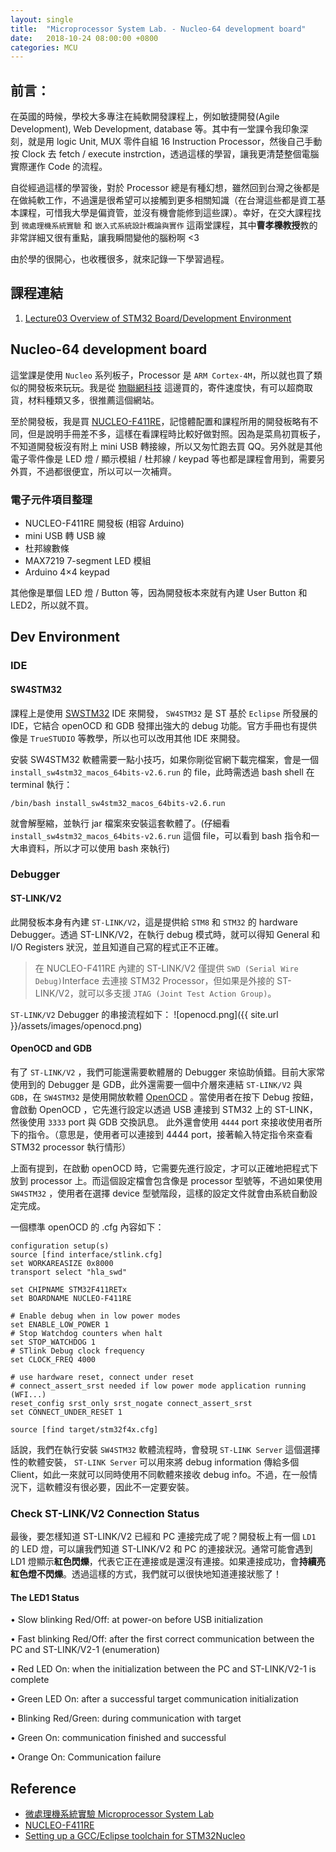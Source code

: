 ```yaml
---
layout: single
title:  "Microprocessor System Lab. - Nucleo-64 development board"
date:   2018-10-24 08:00:00 +0800
categories: MCU
---
```

## 前言：
在英國的時候，學校大多專注在純軟開發課程上，例如敏捷開發(Agile Development), Web Development, database 等。其中有一堂課令我印象深刻，就是用 logic Unit, MUX 零件自組 16 Instruction Processor，然後自己手動按 Clock 去 fetch / execute instrction，透過這樣的學習，讓我更清楚整個電腦實際運作 Code 的流程。

自從經過這樣的學習後，對於 Processor 總是有種幻想，雖然回到台灣之後都是在做純軟工作，不過還是很希望可以接觸到更多相關知識（在台灣這些都是資工基本課程，可惜我大學是偏資管，並沒有機會能修到這些課）。幸好，在交大課程找到 `微處理機系統實驗` 和 `嵌入式系統設計概論與實作` 這兩堂課程，其中**曹孝櫟教授**教的非常詳細又很有重點，讓我瞬間變他的腦粉啊 <3

由於學的很開心，也收穫很多，就來記錄一下學習過程。

## 課程連結
1. [Lecture03 Overview of STM32 Board/Development Environment](http://ocw.nctu.edu.tw/course_detail-v.php?bgid=9&gid=0&nid=572&v5=KmvfobI87bA)

## Nucleo-64 development board
這堂課是使用 `Nucleo` 系列板子，Processor 是 `ARM Cortex-4M`，所以就也買了類似的開發板來玩玩。我是從 [物聯網科技](https://www.taiwaniot.com.tw/) 這邊買的，寄件速度快，有可以超商取貨，材料種類又多，很推薦這個網站。

至於開發板，我是買 [NUCLEO-F411RE](https://www.taiwaniot.com.tw/product/nucleo-f411re-stm32f411re-mbed)，記憶體配置和課程所用的開發板略有不同，但是說明手冊差不多，這樣在看課程時比較好做對照。因為是菜鳥初買板子，不知道開發板沒有附上 mini USB 轉接線，所以又匆忙跑去買 QQ。另外就是其他電子零件像是 LED 燈 / 顯示模組 / 杜邦線 / keypad 等也都是課程會用到，需要另外買，不過都很便宜，所以可以一次補齊。

### 電子元件項目整理
- NUCLEO-F411RE 開發板 (相容 Arduino)
- mini USB 轉 USB 線
- 杜邦線數條
- MAX7219 7-segment LED 模組
- Arduino 4×4 keypad

其他像是單個 LED 燈 / Button 等，因為開發板本來就有內建 User Button 和 LED2，所以就不買。

## Dev Environment
### IDE
#### SW4STM32
課程上是使用 [SWSTM32](http://www.openstm32.org/HomePage) IDE 來開發， `SW4STM32` 是 ST 基於 `Eclipse` 所發展的 IDE，它結合 openOCD 和 GDB 發揮出強大的 debug 功能。官方手冊也有提供像是 `TrueSTUDIO` 等教學，所以也可以改用其他 IDE 來開發。

安裝 SW4STM32 軟體需要一點小技巧，如果你剛從官網下載完檔案，會是一個 `install_sw4stm32_macos_64bits-v2.6.run` 的 file，此時需透過 bash shell 在 terminal 執行：

```
/bin/bash install_sw4stm32_macos_64bits-v2.6.run
```

就會解壓縮，並執行 jar 檔案來安裝這套軟體了。(仔細看 `install_sw4stm32_macos_64bits-v2.6.run` 這個 file，可以看到 bash 指令和一大串資料，所以才可以使用 bash 來執行)

### Debugger
#### ST-LINK/V2
此開發板本身有內建 `ST-LINK/V2`，這是提供給 `STM8` 和 `STM32` 的 hardware Debugger。透過 ST-LINK/V2，在執行 debug 模式時，就可以得知 General 和 I/O Registers 狀況，並且知道自己寫的程式正不正確。

> 在 NUCLEO-F411RE 內建的 ST-LINK/V2 僅提供 `SWD (Serial Wire Debug)`Interface 去連接 STM32 Processor，但如果是外接的 ST-LINK/V2，就可以多支援 `JTAG (Joint Test Action Group)`。

`ST-LINK/V2` Debugger 的串接流程如下：
![openocd.png]({{ site.url }}/assets/images/openocd.png)

#### OpenOCD and GDB
有了 `ST-LINK/V2` ，我們可能還需要軟體層的 Debugger 來協助偵錯。目前大家常使用到的 Debugger 是 GDB，此外還需要一個中介層來連結 `ST-LINK/V2` 與 `GDB`，在 `SW4STM32` 是使用開放軟體 [OpenOCD](http://openocd.org/) 。當使用者在按下 Debug 按鈕，會啟動 OpenOCD ，它先進行設定以透過 USB 連接到 STM32 上的 ST-LINK，然後使用 `3333` port 與 GDB 交換訊息。 此外還會使用 `4444` port 來接收使用者所下的指令。（意思是，使用者可以連接到 4444 port，接著輸入特定指令來查看 STM32 processor 執行情形）

上面有提到，在啟動 openOCD 時，它需要先進行設定，才可以正確地把程式下放到 processor 上。而這個設定檔會包含像是 processor 型號等，不過如果使用 `SW4STM32` ，使用者在選擇 device 型號階段，這樣的設定文件就會由系統自動設定完成。

一個標準 openOCD 的 .cfg 內容如下：

```
configuration setup(s)
source [find interface/stlink.cfg]
set WORKAREASIZE 0x8000
transport select "hla_swd"

set CHIPNAME STM32F411RETx
set BOARDNAME NUCLEO-F411RE

# Enable debug when in low power modes
set ENABLE_LOW_POWER 1
# Stop Watchdog counters when halt
set STOP_WATCHDOG 1
# STlink Debug clock frequency
set CLOCK_FREQ 4000

# use hardware reset, connect under reset
# connect_assert_srst needed if low power mode application running (WFI...)
reset_config srst_only srst_nogate connect_assert_srst
set CONNECT_UNDER_RESET 1

source [find target/stm32f4x.cfg]
```

話說，我們在執行安裝 `SW4STM32` 軟體流程時，會發現 `ST-LINK Server` 這個選擇性的軟體安裝， `ST-LINK Server` 可以用來將 debug information 傳給多個 Client，如此一來就可以同時使用不同軟體來接收 debug info。不過，在一般情況下，這軟體沒有很必要，因此不一定要安裝。

### Check ST-LINK/V2 Connection Status
最後，要怎樣知道 ST-LINK/V2 已經和 PC 連接完成了呢？開發板上有一個 `LD1` 的 LED 燈，可以讓我們知道 ST-LINK/V2 和 PC 的連接狀況。通常可能會遇到 LD1 燈顯示**紅色閃爍**，代表它正在連接或是還沒有連接。如果連接成功，會**持續亮紅色燈不閃爍**。透過這樣的方式，我們就可以很快地知道連接狀態了！

#### The LED1 Status
• Slow blinking Red/Off: at power-on before USB initialization

• Fast blinking Red/Off: after the first correct communication between the PC and
ST-LINK/V2-1 (enumeration)

• Red LED On: when the initialization between the PC and ST-LINK/V2-1 is complete

• Green LED On: after a successful target communication initialization

• Blinking Red/Green: during communication with target

• Green On: communication finished and successful

• Orange On: Communication failure

## Reference
- [微處理機系統實驗 Microprocessor System Lab](http://ocw.nctu.edu.tw/course_detail.php?bgid=9&gid=0&nid=572)
- [NUCLEO-F411RE](https://www.st.com/en/evaluation-tools/nucleo-f411re.html)
- [Setting up a GCC/Eclipse toolchain for STM32Nucleo ](https://www.carminenoviello.com/2015/01/07/setting-gcceclipse-toolchain-stm32nucleo-part-2/)